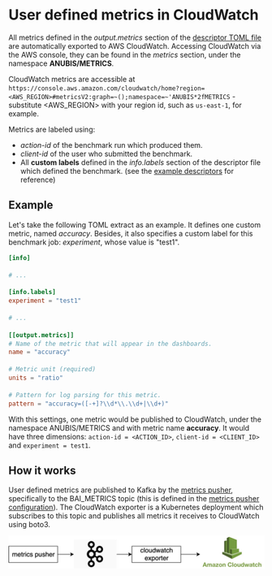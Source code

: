 # User defined metrics in CloudWatch

All metrics defined in the _output.metrics_ section of the [descriptor TOML file](../executor/README.md) are automatically exported to AWS CloudWatch.
Accessing CloudWatch via the AWS console, they can be found in the _metrics_ section, under the namespace **ANUBIS/METRICS**.

 
CloudWatch metrics are accessible at ``https://console.aws.amazon.com/cloudwatch/home?region=<AWS_REGION>#metricsV2:graph=~();namespace=~'ANUBIS*2fMETRICS`` - 
substitute <AWS_REGION> with your region id, such as `us-east-1`, for example.

Metrics are labeled using:
 - _action-id_ of the benchmark run which produced them.
 - _client-id_ of the user who submitted the benchmark.
 - All **custom labels** defined in the _info.labels_ section of the descriptor file which defined the benchmark. 
 (see the [example descriptors](https://github.com/MXNetEdge/benchmark-ai/blob/master/executor/README.md#training) for reference)
 
 
 ## Example
 
 Let's take the following TOML extract as an example. It defines one custom metric, named _accuracy_. Besides, it also
 specifies a custom label for this benchmark job: _experiment_, whose value is "test1".
 
 ```toml
[info]

# ...

[info.labels]
experiment = "test1"

# ...

[[output.metrics]]
# Name of the metric that will appear in the dashboards.
name = "accuracy"

# Metric unit (required)
units = "ratio"

# Pattern for log parsing for this metric.
pattern = "accuracy=([-+]?\\d*\\.\\d+|\\d+)"
```

With this settings, one metric would be published to CloudWatch, under the namespace ANUBIS/METRICS and with metric name
 **accuracy**. It would have three dimensions: `action-id = <ACTION_ID>`, `client-id = <CLIENT_ID>` and `experiment = test1`.


## How it works

User defined metrics are published to Kafka by the [metrics pusher](../metrics-pusher), specifically to the BAI_METRICS topic
(this is defined in the [metrics pusher configuration](https://github.com/MXNetEdge/benchmark-ai/blob/880fa33c208f39906647b7482f5ff1667d418d1d/executor/src/transpiler/templates/job_single_node.yaml#L167)).
The CloudWatch exporter is a Kubernetes deployment which subscribes to this topic and publishes all metrics it receives 
to CloudWatch using boto3.

![cloudwatch-exporter-arch](../docs/images/cloudwatch-exporter.jpg "Cloudwatch exporter")